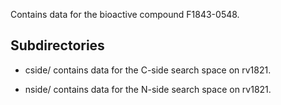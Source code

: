 Contains data for the bioactive compound F1843-0548.

## Subdirectories

- cside/ contains data for the C-side search space on rv1821.

- nside/ contains data for the N-side search space on rv1821.

